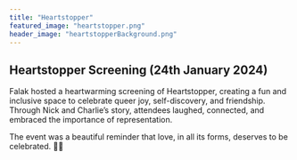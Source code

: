 ```yaml
---
title: "Heartstopper"
featured_image: "heartstopper.png"
header_image: "heartstopperBackground.png"
---
```

## Heartstopper Screening (24th January 2024)

Falak hosted a heartwarming screening of Heartstopper, creating a fun and inclusive space to celebrate queer joy, self-discovery, and friendship. Through Nick and Charlie’s story, attendees laughed, connected, and embraced the importance of representation. 

The event was a beautiful reminder that love, in all its forms, deserves to be celebrated. 🌈✨
